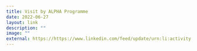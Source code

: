 ```yaml
---
title: Visit by ALPHA Programme
date: 2022-06-27
layout: link
description: ""
image: ""
external: https://https://www.linkedin.com/feed/update/urn:li:activity:6948581617288241152/
---
```

